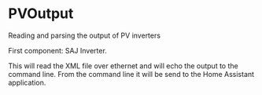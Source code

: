 # PVOutput
Reading and parsing the output of PV inverters

First component: SAJ Inverter.

This will read the XML file over ethernet and will echo the output to the command line.
From the command line it will be send to the Home Assistant application.
